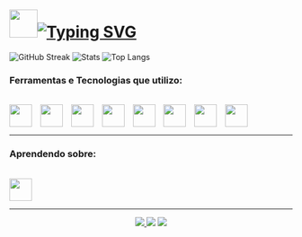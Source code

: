 <h1><img src="https://raw.githubusercontent.com/kaueMarques/kaueMarques/master/hi.gif" height="50px"><a href="https://git.io/typing-svg"><img src="http://readme-typing-svg.herokuapp.com?font=Roboto&weight=700&size=38&pause=1000&color=41B883&vCenter=true&width=550&height=35&lines=Olá!+Meu+Nome+é+Pedro+Filitto" alt="Typing SVG" /></a></h1>


![GitHub Streak](https://github-readme-streak-stats.herokuapp.com?user=pefilitto&theme=dracula&hide_border=false)
![Stats](https://github-readme-stats.vercel.app/api?username=pefilitto&layout=compact&theme=dracula&include_all_commits=true&count_private=true)
![Top Langs](https://github-readme-stats.vercel.app/api/top-langs/?username=vitorakutsu&layout=compact&theme=dracula)

### Ferramentas e Tecnologias que utilizo:

<div style="display: inline_block"><br> 
  <img align="center" width="40" height="40" src="https://cdn.jsdelivr.net/gh/devicons/devicon/icons/typescript/typescript-original.svg" />
  &ensp;
  <img align="center" width="40" height="40" src="https://cdn.jsdelivr.net/gh/devicons/devicon/icons/react/react-original-wordmark.svg" /> 
  &ensp;
  <img align="center" width="40" height="40" src="https://cdn.jsdelivr.net/gh/devicons/devicon/icons/c/c-original.svg"/>
  &ensp; 
  <img align="center" width="40" height="40" src="https://cdn.jsdelivr.net/gh/devicons/devicon/icons/java/java-original.svg" />  
  &ensp;
  <img align="center" width="40" height="40" src="https://cdn.jsdelivr.net/gh/devicons/devicon/icons/javascript/javascript-original.svg"/>
  &ensp;
  <img align="center" width="40" height="40" src="https://cdn.jsdelivr.net/gh/devicons/devicon@latest/icons/nodejs/nodejs-plain-wordmark.svg" />        
  &ensp;
  <img align="center" width="40" height="40" src="https://cdn.jsdelivr.net/gh/devicons/devicon/icons/mysql/mysql-original.svg" />
  &ensp;
  <img align="center" width="40" height="40" src="https://cdn.jsdelivr.net/gh/devicons/devicon@latest/icons/postgresql/postgresql-plain.svg" />  
  &ensp;      
</div> 

<hr>

### Aprendendo sobre:

<div style="display: inline_block"><br> 
  <img align="center" width="40" height="40" src="https://cdn.jsdelivr.net/gh/devicons/devicon@latest/icons/csharp/csharp-original.svg" />          
</div> 

<hr>
<div align="center">   
  <a href="https://www.instagram.com/pefilitto" target="_blank"><img src="https://img.shields.io/badge/-Instagram-%23E4405F?style=for-the-badge&logo=instagram&logoColor=white" target="_blank"</a>
  <a href="https://www.linkedin.com/in/filitto" target="_blank"><img src="https://img.shields.io/badge/-LinkedIn-%230077B5?style=for-the-badge&logo=linkedin&logoColor=white" target="_blank"></a>
  <a href="https://wa.me/18996140996" target="_blank"><img src="https://img.shields.io/badge/WhatsApp-25D366?style=for-the-badge&logo=whatsapp&logoColor=white" target="_blank"></a>
</div> 
